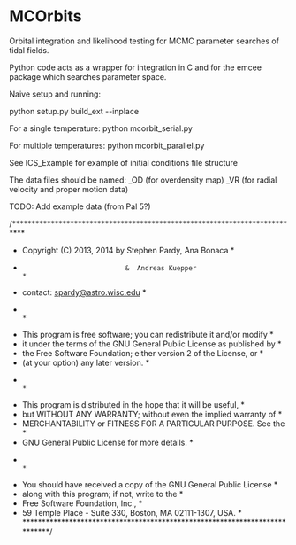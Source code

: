 MCOrbits
========

Orbital integration and likelihood testing for MCMC parameter searches of tidal fields.

Python code acts as a wrapper for integration in C and for the emcee package which searches parameter space.

Naive setup and running:

python setup.py build_ext --inplace

For a single temperature:
python mcorbit_serial.py <OUTPUTFILE> <ICFILE> <DATAFILESTUB>

For multiple temperatures:
python mcorbit_parallel.py <OUTPUTFILE> <ICFILE> <DATAFILESTUB>

See ICS_Example for example of initial conditions file structure

The data files should be named:
    <DATAFILESTUB>_OD (for overdensity map)
    <DATAFILESTUB>_VR (for radial velocity and proper motion data)

TODO:
    Add example data (from Pal 5?)

/***************************************************************************
 *   Copyright (C) 2013, 2014 by Stephen Pardy, Ana Bonaca                 * 
 *                               &  Andreas Kuepper                        *
 *   contact: spardy@astro.wisc.edu                                        *
 *                                                                         *
 *   This program is free software; you can redistribute it and/or modify  *
 *   it under the terms of the GNU General Public License as published by  *
 *   the Free Software Foundation; either version 2 of the License, or     *
 *   (at your option) any later version.                                   *
 *                                                                         *
 *   This program is distributed in the hope that it will be useful,       *
 *   but WITHOUT ANY WARRANTY; without even the implied warranty of        *
 *   MERCHANTABILITY or FITNESS FOR A PARTICULAR PURPOSE.  See the         *
 *   GNU General Public License for more details.                          *
 *                                                                         *
 *   You should have received a copy of the GNU General Public License     *
 *   along with this program; if not, write to the                         *
 *   Free Software Foundation, Inc.,                                       *
 *   59 Temple Place - Suite 330, Boston, MA  02111-1307, USA.             *
 ***************************************************************************/
